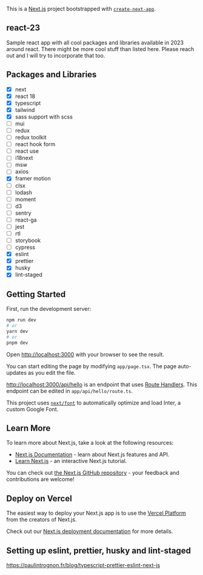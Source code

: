 This is a [Next.js](https://nextjs.org/) project bootstrapped with [`create-next-app`](https://github.com/vercel/next.js/tree/canary/packages/create-next-app).

## react-23

Sample react app with all cool packages and libraries available in 2023 around react. There might be more cool stuff than listed here. Please reach out and I will try to incorporate that too.

## Packages and Libraries

- [x] next
- [x] react 18
- [x] typescript
- [x] tailwind
- [x] sass support with scss
- [ ] mui
- [ ] redux
- [ ] redux toolkit
- [ ] react hook form
- [ ] react use
- [ ] i18next
- [ ] msw
- [ ] axios
- [x] framer motion
- [ ] clsx
- [ ] lodash
- [ ] moment
- [ ] d3
- [ ] sentry
- [ ] react-ga
- [ ] jest
- [ ] rtl
- [ ] storybook
- [ ] cypress
- [x] eslint
- [x] prettier
- [x] husky
- [x] lint-staged

## Getting Started

First, run the development server:

```bash
npm run dev
# or
yarn dev
# or
pnpm dev
```

Open [http://localhost:3000](http://localhost:3000) with your browser to see the result.

You can start editing the page by modifying `app/page.tsx`. The page auto-updates as you edit the file.

[http://localhost:3000/api/hello](http://localhost:3000/api/hello) is an endpoint that uses [Route Handlers](https://beta.nextjs.org/docs/routing/route-handlers). This endpoint can be edited in `app/api/hello/route.ts`.

This project uses [`next/font`](https://nextjs.org/docs/basic-features/font-optimization) to automatically optimize and load Inter, a custom Google Font.

## Learn More

To learn more about Next.js, take a look at the following resources:

- [Next.js Documentation](https://nextjs.org/docs) - learn about Next.js features and API.
- [Learn Next.js](https://nextjs.org/learn) - an interactive Next.js tutorial.

You can check out [the Next.js GitHub repository](https://github.com/vercel/next.js/) - your feedback and contributions are welcome!

## Deploy on Vercel

The easiest way to deploy your Next.js app is to use the [Vercel Platform](https://vercel.com/new?utm_medium=default-template&filter=next.js&utm_source=create-next-app&utm_campaign=create-next-app-readme) from the creators of Next.js.

Check out our [Next.js deployment documentation](https://nextjs.org/docs/deployment) for more details.

## Setting up eslint, prettier, husky and lint-staged

https://paulintrognon.fr/blog/typescript-prettier-eslint-next-js
